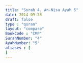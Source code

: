 ```yaml
---
title: "Surah 4. An-Nisa Ayah 5"
date: 2014-09-28
draft: false
type : "quran"
layout: "compare"
BookCode : "CMP"
SurahNumber: "4"
AyahNumber: "5"
aliases : [
]
---
```

